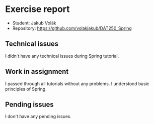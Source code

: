 # Exercise report
- Student: Jakub Volák
- Repository: https://github.com/volakjakub/DAT250_Spring

## Technical issues

I didn't have any technical issues during Spring tutorial.

## Work in assignment

I passed through all tutorials without any problems. I understood basic principles of Spring.

## Pending issues

I don't have any pending issues.